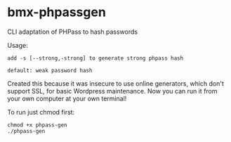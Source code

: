 # bmx-phpassgen
CLI adaptation of PHPass to hash passwords

Usage:
	
	add -s [--strong,-strong] to generate strong phpass hash
	
	default: weak password hash

Created this because it was insecure to use online generators, which don't support SSL, for basic Wordpress maintenance. Now you can run it from your own computer at your own terminal!

To run just chmod first:

```
chmod +x phpass-gen
./phpass-gen
```
